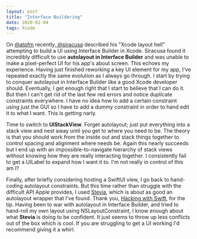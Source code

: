 ```yaml
---
layout: post
title: "Interface Buildering"
date: 2020-02-04
tags: Xcode
---
```


On [@atpfm](https://atp.fm/episodes/362) recently,[ @siracusa](https://twitter.com/siracusa) described his "Xcode layout hell" attempting to build a UI using Interface Builder in Xcode. Siracusa found it incredibly difficult to use **autolayout in Interface Builder** and was unable to make a pixel-perfect UI for his app's about screen. This echoes my experience. Having just finished reworking a key UI element for my app, I've repeated exactly the same evolution as I always go through. I start by trying to conquer autolayout in Interface Builder like a good Xcode developer should. Eventually, I get enough right that I start to believe that I can do it. But then I can't get rid of the last few red errors and notice duplicate constraints everywhere. I have no idea how to add a certain constraint using just the GUI so I have to add a dummy constraint in order to hand edit it to what I want. This is getting narly.

Time to switch to **UIStackView**. Forget autolayout; just put everything into a stack view and nest away until you get to where you need to be. The theory is that you should work from the inside out and stack things together to control spacing and alignment where needs be. Again this nearly succeeds but I end up with an impossible-to-navigate hierarchy of stack views without knowing how they are really interacting together. I consistently fail to get a UILabel to expand how I want it to. I'm not really in control of this am I?

Finally, after briefly considering hosting a SwiftUI view, I go back to hand-coding autolayout constraints. But this time rather than struggle with the difficult API Apple provides, I used [Stevia](https://github.com/freshOS/Stevia), which is about as good an autolayout wrapper that I've found. Thank you, [Hacking with Swift](https://www.hackingwithswift.com/articles/9/best-alternatives-to-auto-layout), for the tip. Having been to war with autolayout in Interface Builder, and tried to hand-roll my own layout using NSLayoutConstraint, I know enough about what **Stevia** is doing to be confident. It just seems to throw up less conflicts out of the box which is cool. If you are struggling to get a UI working I'd recommend giving it a whirl.